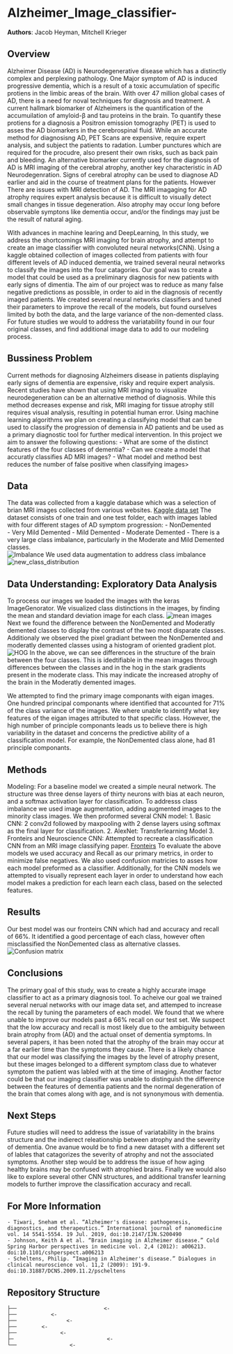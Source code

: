 # Alzheimer_Image_classifier-

**Authors**: Jacob Heyman, Mitchell Krieger


## Overview
Alzheimer Disease (AD) is Neurodegenerative disease which has a distinctly complex and perplexing pathology.  One Major symptom of AD is induced progressive dementia, which is a result of a toxic accumulation of specific protiens in the limbic areas of the brain.  With over 47 million global cases of AD, there is a need for noval techniques for diagnosis and treatment.  A current hallmark biomarker of Alzheimers is the quantification of the accumuilation of amyloid-β and tau proteins in the brain. To quantify these protiens for a diagnosis a Positron emission tomography (PET) is used to asses the AD biomarkers in the cerebrospinal fluid.  While an accurate method for diagnosisng AD, PET Scans are expensive, require expert analysis, and subject the patients to radation. Lumber punctures which are required for the procudre, also present their own risks, such as back pain and bleeding. An alternative biomarker currently used for the diagnosis of AD is MRI imaging of the cerebral atrophy, another key characteristic in AD Neurodegenration.  Signs of cerebral atrophy can be used to diagnose AD earlier and aid in the course of treatment plans for the patients.  However There are issues with MRI detection of AD.  The MRI imagaging for AD atrophy requires expert analysis because it is difficult to visually detect small changes in tissue degeneration. Also atrophy may occur long before observable symptons like dementia occur, and/or the findings may just be the result of natural aging. 
 
With advances in machine learing and DeepLearning, In this study, we address the shortcomings MRI imaging for brain atrophy, and attempt to create an image classifier with convoluted neural networks(CNN).  Using a kaggle obtained collection of images collected from patients with four different levels of AD induced dementia, we trained several neural networks to classify the images into the four catagories.  Our goal was to create a model that could be used as a preliminary diagnosis for new patients with early signs of dimentia.  The aim of our project was to reduce as many false negative predictions as possible, in order to aid in the diagnosis of recently imaged patients.  We created several neural networks classifiers and tuned their parameters to improve the recall of the models, but found ourselves limited by both the data, and the large variance of the non-demented class.  For future studies we would to address the variatability found in our four original classes, and find additional image data to add to our modeling process.  




## Bussiness Problem 
Current methods for diagnosing Alzheimers disease in patients displaying early signs of dementia are expensive, risky and require expert analysis.  Recent studies have shown that using MRI imaging to visualize neurodegeneration can be an alternative method of diagnosis.  While this method decreases expense and risk, MRI imaging for tissue atrophy still requires visual analysis, resulting in potential human error.  Using machine learning algorithms we plan on creating a classifying model that can be used to classify the progression of demensia in AD patients and be used as a primary diagnostic tool for further medical intervention.  In this project we aim to answer the following questions:
    - What are some of the distinct features of the four classes of dementia?
    - Can we create a model that accuratly classifies AD MRI images?
    - What model and method best reduces the number of false positive when classifying images>


## Data
The data was collected from a kaggle database which was a selection of brian MRI images collected from various websites.
[Kaggle data set]('https://www.kaggle.com/tourist55/alzheimers-dataset-4-class-of-images')
The dataset consists of one train and one test folder, each with images labled with four different stages of AD symptom progression:
        - NonDemented    
        - Very Mild Demented
        - Mild Demented
        - Moderate Demented
    - There is a very large class imbalance, particularly in the Moderate and Mild Demented classes.  
![Imbalance]('./images/class_balance.png')
We used data augmentation to address class imbalance
![new_class_distribution]('./images/class_balance_aug.png')


## Data Understanding: Exploratory Data Analysis
To process our images we loaded the images with the keras ImageGenorator.  We visualized class distinctions in the images, by finding the mean and standard deviation image for each class. 
![mean images]('./images/mean.png')
Next we found the difference between the NonDemented and Moderatly demented classes to display the contrast of the two most disparate classes. Additionaly we observed the pixel gradiant between the NonDemented and moderatly demented classes using a histogram of oriented gradient plot.
![HOG]('./images/hog.png')
In the above, we can see differences in the structure of the brain between the four classes.  This is idedtifiable in the mean images through differences between the classes and in the hog in the stark gradients present in the moderate class. This may indicate the increased atrophy of the brain in the Moderatly demented images.   

We attempted to find the primary image componants with eigan images.  One hundred principal componants where identified that accounted for 71% of the class variance of the images. We where unable to identify what key features of the eigan images attributed to that specific class.  However, the high number of principle componants leads us to believe there is high variability in the dataset and concerns the predictive ability of a classification model.  For example, the NonDemented class alone, had 81 principle componants.  



## Methods
Modeling:
For a baseline model we created a simple neural network.  The structure was three dense layers of thirty neurons with bias at each neuron, and a softmax activation layer for classification.  To addresss class imbalance we used image augmentation, adding augmented images to the minority class images.  We then proformed several CNN model:
    1. Basic CNN: 2 conv2d followed by maxpooling with 2 dense layers using softmax as the final layer for classification.
    2. AlexNet: Transferlearning Model
    3. Fronteirs and Neuroscience CNN: Attempted to recreate a classification CNN from an MRI image classifying paper. 
    [Fronteirs]('https://www.frontiersin.org/articles/10.3389/fnins.2018.00777/full#T1')
To evaluate the above models we used accuracy and Recall as our primary metrics, in order to minimize false negatives.  We also used confusion matricies to asses how each model preformed as a classifier.  Additionally, for the CNN models we attempted to visually represent each layer in order to understand how each model makes a prediction for each learn each class, based on the selected features.  
    



## Results

Our best model was our fronteirs CNN which had and accuracy and recall of 66%.  It identified a good percentage of each class, however often misclassified the NonDemented class as alternative classes.  
![Confusion matrix]('./images/confusion_matrix_front.png')



## Conclusions
 The primary goal of this study, was to create a highly accurate image classifier to act as a primary diagnosis tool.  To acheive our goal we trained several nerual networks with our image data set, and attemped to increase the recall by tuning the parameters of each model.  We found that we where unable to improve our models past a 66% recall on our test set.  We suspect that the low accuracy and recall is most likely due to the ambiguity between brain atrophy from (AD) and the actual onset of dementia symptoms. In several papers, it has been noted that the atrophy of the brain may occur at a far earlier time than the symptoms they cause. There is a likely chance that our model was classifying the images by the level of atrophy present, but these images belonged to a different symptom class due to whatever symptom the patient was labled with at the time of imaging. Another factor could be that our imaging classifier was unable to distinguish the difference between the features of dementia patients and the normal degeneration of the brain that comes along with age, and is not synonymous with dementia.  

## Next Steps
Future studies will need to address the issue of variatability in the brains structure and the indierect releationship between atrophy and the severity of dementia.  One avanue would be to find a new dataset with a different set of lables that catagorizes the severity of atrophy and not the associated symptoms.  Another step would be to address the issue of how aging healthy brains may be confused with atrophied brains.  Finally we would also like to explore several other CNN structures, and additional transfer learning models to further improve the classification accuracy and recall.  


 

## For More Information
    - Tiwari, Sneham et al. “Alzheimer's disease: pathogenesis, diagnostics, and therapeutics.” International journal of nanomedicine vol. 14 5541-5554. 19 Jul. 2019, doi:10.2147/IJN.S200490
    - Johnson, Keith A et al. “Brain imaging in Alzheimer disease.” Cold Spring Harbor perspectives in medicine vol. 2,4 (2012): a006213. doi:10.1101/cshperspect.a006213
    - Scheltens, Philip. “Imaging in Alzheimer's disease.” Dialogues in clinical neuroscience vol. 11,2 (2009): 191-9. doi:10.31887/DCNS.2009.11.2/pscheltens






## Repository Structure

```
├──                            <- 
├──           <- 
├──                <- 
├──        <- 
├──              <-        
├─                              <- 
└──                 <- 